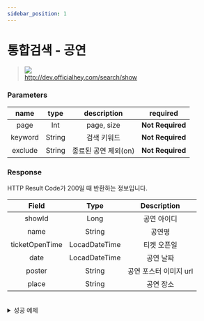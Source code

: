 ```yaml
---
sidebar_position: 1
---
```


# 통합검색 - 공연


> ![](https://img.shields.io/static/v1?label=&message=GET&color=brightgreen) <br/>
> http://dev.officialhey.com/search/show


### Parameters
|  name   |  type  |             description             |     required     |
|:-------:|:------:|:-----------------------------------:|:----------------:|
|  page   |  Int   |             page, size              | **Not Required** |
| keyword | String |               검색 키워드                |    **Not Required**     | 
| exclude | String |            종료된 공연 제외(on)            |    **Not Required**     | 



### Response

HTTP Result Code가 200일 때 반환하는 정보입니다.


|     Field      |     Type      |  Description   |   
|:--------------:|:-------------:|:--------------:|
|     showId     |     Long      |     공연 아이디     | 
|      name      |    String     |      공연명       |   
| ticketOpenTime | LocadDateTime |     티켓 오픈일     |  
|      date      | LocadDateTime |     공연 날짜      |  
|     poster     |    String     | 공연 포스터 이미지 url |    
|     place      |    String     |     공연 장소      | 

<br/>
  <details markdown="1">
  <summary>성공 예제</summary>
  
```
{
    "ok": true,
    "data": {
        "content": [
            {
                "id": 2,
                "name": "show",
                "ticketOpenTime": null,
                "date": "2024-04-03T19:00:00",
                "poster": "https://example.com/image1.jpg",
                "place": "Hey Theater"
            },
            {
                "id": 1,
                "name": "show3",
                "ticketOpenTime": null,
                "date": "2024-04-03T19:00:00",
                "poster": "https://example.com/image1.jpg",
                "place": "Hey Theater"
            }
        ],
        "currentPage": 0,
        "size": 20,
        "first": true,
        "last": true
    }
}
  ```

  </details>

<br/>